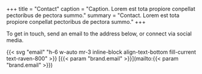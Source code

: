 +++
title = "Contact"
caption = "Caption. Lorem est tota propiore conpellat pectoribus de pectora summo."
summary = "Contact. Lorem est tota propiore conpellat pectoribus de pectora summo."
+++

To get in touch, send an email to the address below, or connect via social media.

{{< svg "email" "h-6 w-auto mr-3 inline-block align-text-bottom fill-current text-raven-800" >}} [{{< param "brand.email" >}}](mailto:{{< param "brand.email" >}})
